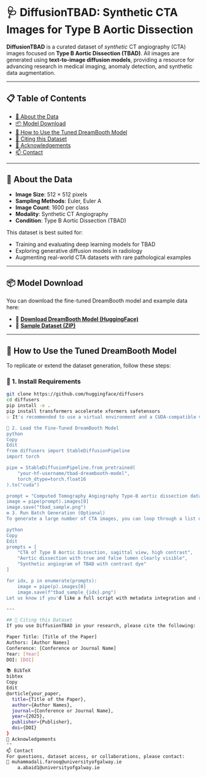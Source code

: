 # 🩺 DiffusionTBAD: Synthetic CTA Images for Type B Aortic Dissection

**DiffusionTBAD** is a curated dataset of *synthetic* CT angiography (CTA) images focused on **Type B Aortic Dissection (TBAD)**. All images are generated using **text-to-image diffusion models**, providing a resource for advancing research in medical imaging, anomaly detection, and synthetic data augmentation.

---

## 📋 Table of Contents

- [🧠 About the Data](#-about-the-data)
- [📦 Model Download](#-model-download)
- [🚀 How to Use the Tuned DreamBooth Model](#-how-to-use-the-tuned-dreambooth-model)
- [📌 Citing this Dataset](#-citing-this-dataset)
- [🙌 Acknowledgements](#-acknowledgements)
- [📫 Contact](#-contact)

---

## 🧠 About the Data

- **Image Size**: 512 × 512 pixels  
- **Sampling Methods**: Euler, Euler A  
- **Image Count**: 1600 per class  
- **Modality**: Synthetic CT Angiography  
- **Condition**: Type B Aortic Dissection (TBAD)

This dataset is best suited for:
- Training and evaluating deep learning models for TBAD
- Exploring generative diffusion models in radiology
- Augmenting real-world CTA datasets with rare pathological examples

---

## 📦 Model Download

You can download the fine-tuned DreamBooth model and example data here:

- 🔗 [**Download DreamBooth Model (HuggingFace)**](https://huggingface.co/your-model-link)  
- 📁 [**Sample Dataset (ZIP)**](https://yourwebsite.com/download/diffusion_tbad_sample.zip)

---

## 🚀 How to Use the Tuned DreamBooth Model

To replicate or extend the dataset generation, follow these steps:

### 🔧 1. Install Requirements

```bash
git clone https://github.com/huggingface/diffusers
cd diffusers
pip install -e .
pip install transformers accelerate xformers safetensors
💡 It's recommended to use a virtual environment and a CUDA-compatible GPU for faster inference.

🧪 2. Load the Fine-Tuned DreamBooth Model
python
Copy
Edit
from diffusers import StableDiffusionPipeline
import torch

pipe = StableDiffusionPipeline.from_pretrained(
    "your-hf-username/tbad-dreambooth-model",
    torch_dtype=torch.float16
).to("cuda")

prompt = "Computed Tomography Angiography Type-B aortic dissection data with true lumen"
image = pipe(prompt).images[0]
image.save("tbad_sample.png")
⚙️ 3. Run Batch Generation (Optional)
To generate a large number of CTA images, you can loop through a list of prompts or metadata tags.

python
Copy
Edit
prompts = [
    "CTA of Type B Aortic Dissection, sagittal view, high contrast",
    "Aortic dissection with true and false lumen clearly visible",
    "Synthetic angiogram of TBAD with contrast dye"
]

for idx, p in enumerate(prompts):
    image = pipe(p).images[0]
    image.save(f"tbad_sample_{idx}.png")
Let us know if you'd like a full script with metadata integration and randomization!

---

## 📌 Citing this Dataset
If you use DiffusionTBAD in your research, please cite the following:

Paper Title: [Title of the Paper]
Authors: [Author Names]
Conference: [Conference or Journal Name]
Year: [Year]
DOI: [DOI]

📚 BibTeX
bibtex
Copy
Edit
@article{your_paper,
  title={Title of the Paper},
  author={Author Names},
  journal={Conference or Journal Name},
  year={2025},
  publisher={Publisher},
  doi={DOI}
}
🙌 Acknowledgements
""
📫 Contact
For questions, dataset access, or collaborations, please contact:
📧 muhammadali.farooq@universityofgalway.ie
    a.abaid1@universityofgalway.ie






